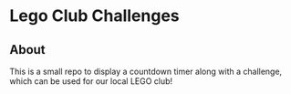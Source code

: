 # Lego Club Challenges

## About

This is a small repo to display a countdown timer along with a challenge, which can be used for our local LEGO club!
